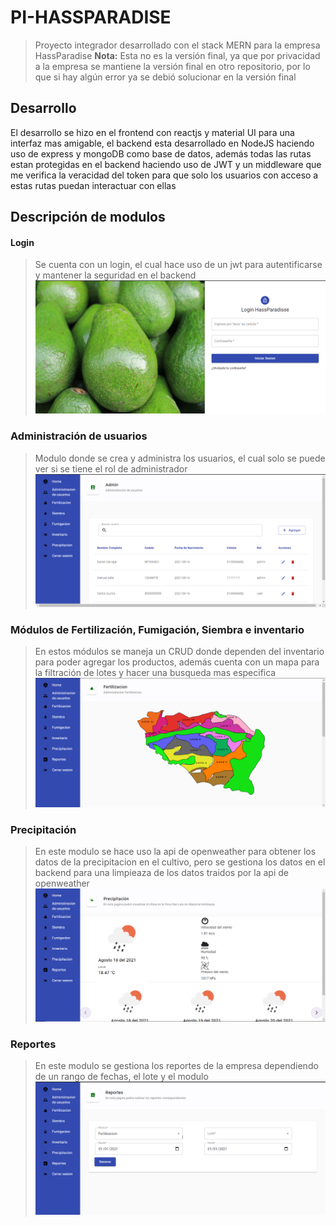 # PI-HASSPARADISE

> Proyecto integrador desarrollado con el stack MERN para la empresa HassParadise
> **Nota:** Esta no es la versión final, ya que por privacidad a la empresa se mantiene la versión final en otro repositorio, por lo que si hay algún error ya se debió solucionar en la versión final


## Desarrollo
El desarrollo se hizo en el frontend con reactjs y material UI para una interfaz mas amigable, el backend esta desarrollado en NodeJS haciendo uso de express y mongoDB como base de datos, además todas las rutas estan protegidas en el backend haciendo uso de JWT y un middleware que me verifica la veracidad del token para que solo los usuarios con acceso a estas rutas puedan interactuar con ellas


## Descripción de modulos
#### Login
> Se cuenta con un login, el cual hace uso de un jwt para autentificarse y mantener la seguridad en el backend
>![Vista del login](https://github.com/cardacar/PI-HASSPARADISE/blob/main/src/img/Login.png)

### Administración de usuarios
> Modulo donde se crea y administra los usuarios, el cual solo se puede ver si se tiene el rol de administrador
>![admin users](https://github.com/cardacar/PI-HASSPARADISE/blob/main/src/img/AdminPage.png)

### Módulos de Fertilización, Fumigación, Siembra e inventario
> En estos módulos se maneja un CRUD donde dependen del inventario para poder agregar los productos, además cuenta con un mapa para la filtración de lotes y hacer una busqueda mas especifica
> ![modules](https://github.com/cardacar/PI-HASSPARADISE/blob/main/src/img/adminUser.png)


### Precipitación
>En este modulo se hace uso la api de openweather para obtener los datos de la precipitacion en el cultivo, pero se gestiona los datos en el backend para una limpieaza de los datos traidos por la api de openweather
>![precipitacion](https://github.com/cardacar/PI-HASSPARADISE/blob/main/src/img/weather.png)


### Reportes
>En este modulo se gestiona los reportes de la empresa dependiendo de un rango de fechas, el lote y el modulo 
![report Page](https://github.com/cardacar/PI-HASSPARADISE/blob/main/src/img/reportPage.png)
